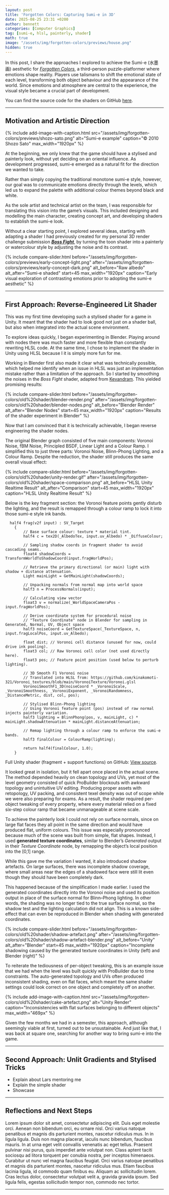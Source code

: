 ```yaml
---
layout: post
title: 'Forgotten Colors: Capturing Sumi-e in 3D'
date: 2025-08-25 23:31 +0200
author: bennett
categories: [Computer Graphics]
tag: [sumi-e, hlsl, painterly, shader]
math: true
image: "/assets/img/forgotten-colors/previews/house.png"
hidden: true
---
```


In this post, I share the approaches I explored to achieve the Sumi-e (水墨画) aesthetic for [*Forgotten Colors*](https://felipe-lucas.itch.io/forgotten-colors), a third-person puzzle-platformer where emotions shape reality. Players use talismans to shift the emotional state of each level, transforming both object behaviour and the appearance of the world. Since emotions and atmosphere are central to the experience, the visual style became a crucial part of development.


You can find the source code for the shaders on GitHub [here](https://github.com/bentoBAUX/Sumi-e-in-3D).

---

## Motivation and Artistic Direction

{% include add-image-with-caption.html
   src="/assets/img/forgotten-colors/previews/shozo-sato.png"
   alt="Sumi-e example"
   caption="© 2010 Shozo Sato"
   max_width="1920px"
%}

At the beginning, we only knew that the game should have a stylised and painterly look, without yet deciding on an oriental influence. As development progressed, sumi-e emerged as a natural fit for the direction we wanted to take. 

Rather than simply copying the traditional monotone sumi-e style, however, our goal was to communicate emotions directly through the levels, which led us to expand the palette with additional colour themes beyond black and white. 

As the sole artist and technical artist on the team, I was responsible for translating this vision into the game’s visuals. This included designing and modelling the main character, creating concept art, and developing shaders to establish the sumi-e look. 

Without a clear starting point, I explored several ideas, starting with adapting a shader I had previously created for my personal 3D render challenge submission [***Boss Fight***](https://youtu.be/TfwCpTyKdX0), by turning the toon shader into a painterly or watercolour style by adjusting the noise and its contrast.

{% include compare-slider.html
   before="/assets/img/forgotten-colors/previews/early-concept-light.png"
   after="/assets/img/forgotten-colors/previews/early-concept-dark.png"
   alt_before="Raw albedo"
   alt_after="Sumi-e shaded"
   start=45
   max_width="1920px"
   caption="Early visual exploration of contrasting emotions prior to adopting the sumi-e aesthetic"
%}


---

## First Approach: Reverse-Engineered Lit Shader

<!-- - Talk about the blender shader
- Talk about how i implemented it in hlsl
- Show result
- Explain why it didnt work -->
  
This was my first time developing such a stylised shader for a game in Unity. It meant that the shader had to look good not just on a shader ball, but also when integrated into the actual scene environment.

To explore ideas quickly, I began experimenting in Blender. Playing around with nodes there was much faster and more flexible than constantly rewriting HLSL code. At the same time, I chose to implement the shader in Unity using HLSL because I it is simply more fun for me. 

Working in Blender first also made it clear what was technically possible, which helped me identify when an issue in HLSL was just an implementation mistake rather than a limitation of the approach. So I started by smoothing the noises in the *Boss Fight* shader, adapted from [Kevandram](https://youtu.be/vRALvQSS1vw?t=703). This yielded promising results:

{% include compare-slider.html
   before="/assets/img/forgotten-colors/old%20shader/blender-render.png"
   after="/assets/img/forgotten-colors/old%20shader/blender-nodes.png"
   alt_before="Blender Render"
   alt_after="Blender Nodes"
   start=45
   max_width="1920px"
   caption="Results of the shader experiment in Blender"
%}

Now that I am convinced that it is technically achievable, I began reverse engineering the shader nodes. 

The original Blender graph consisted of five main components: Voronoi Noise, fBM Noise, Principled BSDF, Linear Light and a Colour Ramp. I simplified this to just three parts: Voronoi Noise, Blinn-Phong Lighting, and a Colour Ramp. Despite the reduction, the shader still produces the same overall visual effect:

{% include compare-slider.html
   before="/assets/img/forgotten-colors/old%20shader/unity-render.gif"
   after="/assets/img/forgotten-colors/old%20shader/space-comparison.png"
   alt_before="HLSL Unity Realtime Result"
   alt_after="Comparison"
   start=45
   max_width="1920px"
   caption="HLSL Unity Realtime Result"
%}


Below is the key fragment section: the Voronoi feature points gently disturb the lighting, and the result is remapped through a colour ramp to lock it into those sumi-e style ink bands.

```hlsl
  half4 frag(v2f input) : SV_Target
    {
        // Base surface colour: texture * material tint.
        half4 c = tex2D(_AlbedoTex, input.uv_Albedo) * _DiffuseColour;
        
        // Sampling shadow coords in fragment shader to avoid cascading seams.
        float4 shadowCoords = TransformWorldToShadowCoord(input.fragWorldPos);
        
        // Retrieve the primary directional (or main) light with shadow + distance attenuation.
        Light mainLight = GetMainLight(shadowCoords);

        // Unpacking normals from normal map into world space
        half3 n = ProcessNormals(input);

        // Calculating view vector
        float3 v = normalize(_WorldSpaceCameraPos - input.fragWorldPos);

        // Derive coordinate system for procedural noise
        // "Texture Coordinate" node in Blender for sampling in Generated, Normal, UV, Object space
        half3 noiseCoord = GetTextureSpace(_TextureSpace, n, input.fragLocalPos, input.uv_Albedo);

        float dist; // Voronoi cell distance (unused for now, could drive ink pooling).
        float3 col; // Raw Voronoi cell color (not used directly here).
        float3 pos; // Feature point position (used below to perturb lighting).

        // 3D Smooth F1 Voronoi noise
        // Translated into HLSL from: https://github.com/kinakomoti-321/Voronoi_textures/blob/main/VoronoiTexture/Voronoi.glsl
        VoronoiSmoothF1_3D(noiseCoord * _VoronoiScale, _VoronoiSmoothness, _VoronoiExponent, _VoronoiRandomness, _DistanceMetric, dist, col, pos);

        // Stylised Blinn-Phong lighting
        // Using Voronoi feature point (pos) instead of raw normal injects painterly variation.
        half3 lighting = BlinnPhong(pos, v, mainLight, c) * mainLight.shadowAttenuation * mainLight.distanceAttenuation;

        // Remap lighting through a colour ramp to enforce the sumi-e bands.
        half3 finalColour = ColourRamp(lighting);

        return half4(finalColour, 1.0);
    }
```
<figcaption class="ba-caption">Full Unity shader (fragment + support functions) on GitHub: <a href="https://github.com/bentoBAUX/Sumi-e-in-3D" target="_blank" rel="noopener">View source</a>.</figcaption>

It looked great in isolation, but it fell apart once placed in the actual scene. The method depended heavily on clean topology and UVs, yet most of the level geometry consisted of quick ProBuilder blockouts with awkward topology and unintuitive UV editing. Producing proper assets with retopology, UV packing, and consistent texel density was out of scope while we were also preparing for exams. As a result, the shader required per-object tweaking of every property, where every material relied on a fixed six-step colour ramp that became unmanageable at scene scale.

To achieve the painterly look I could not rely on surface normals, since on large flat faces they all point in the same direction and would have produced flat, uniform colours. This issue was especially pronounced because much of the scene was built from simple, flat shapes. Instead, I used **generated texture coordinates**, similar to Blender’s *Generated* output in their *Texture Coordinate* node, by remapping the object’s local position into the [0,1] range. 

While this gave me the variation I wanted, it also introduced shadow artefacts. On large surfaces, there was incomplete shadow coverage, where small areas near the edges of a shadowed face were still lit even though they should have been completely dark. 

This happened because of the simplification I made earlier. I used the generated coordinates directly into the Voronoi noise and used its position output in place of the surface normal for Blinn–Phong lighting. In other words, the shading was no longer tied to the true surface normal, so the shadow test and the lighting calculation did not align. This is a known side-effect that can even be reproduced in Blender when shading with generated coordinates. 

{% include compare-slider.html
   before="/assets/img/forgotten-colors/old%20shader/shadow-artefact.png"
   after="/assets/img/forgotten-colors/old%20shader/shadow-artefact-blender.png"
   alt_before="Unity"
   alt_after="Blender"
   start=45
   max_width="1920px"
   caption="Incomplete shadowing caused by the generated texture coordinates in Unity (left) and Blender (right)"
%}


To reiterate the tediousness of per-object tweaking, this is an example issue that we had when the level was built quickly with ProBuilder due to time constraints. The auto-generated topology and UVs often produced inconsistent shading, even on flat faces, which meant the same shader settings could look correct on one object and completely off on another.

{% include add-image-with-caption.html
   src="/assets/img/forgotten-colors/old%20shader/cake-artefact.png"
   alt="Unity Render"
   caption="Inconsistencies with flat surfaces belonging to different objects"
   max_width="469px"
%}

Given the few months we had in a semester, this approach, although seemingly viable at first, turned out to be unsustainable. And just like that, I was back at square one, searching for another way to bring sumi-e into the game.

---

## Second Approach: Unlit Gradients and Stylised Tricks

- Explain about Lars mentoring me
- Explain the simple shader
- Showcase

---

## Reflections and Next Steps

Lorem ipsum dolor sit amet, consectetur adipiscing elit. Duis eget molestie orci. Aenean non bibendum orci, eu ornare nisl. Orci varius natoque penatibus et magnis dis parturient montes, nascetur ridiculus mus. In in ligula ligula. Duis non magna placerat, iaculis nunc bibendum, faucibus mauris. In at urna eget velit convallis venenatis ac eget tellus. Praesent pulvinar nisi purus, quis imperdiet ante volutpat non. Class aptent taciti sociosqu ad litora torquent per conubia nostra, per inceptos himenaeos. Curabitur ut nunc vel magna faucibus feugiat. Orci varius natoque penatibus et magnis dis parturient montes, nascetur ridiculus mus. Etiam faucibus lacinia ligula, id commodo quam finibus eu. Aliquam ac sollicitudin lorem. Cras lectus dolor, consectetur volutpat velit a, gravida gravida ipsum. Sed ligula felis, egestas sollicitudin tempor non, commodo nec tortor.

---
